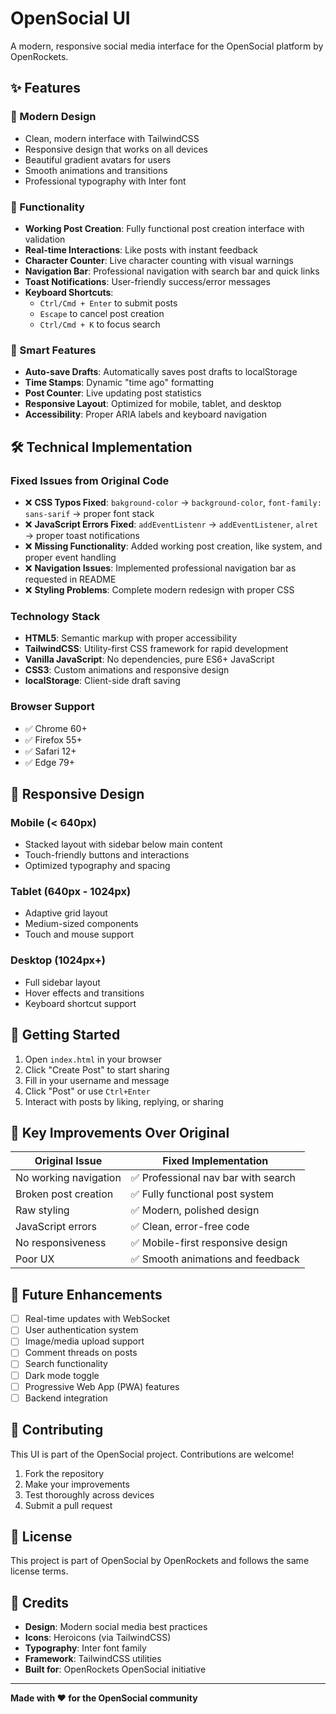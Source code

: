 # OpenSocial UI

A modern, responsive social media interface for the OpenSocial platform by OpenRockets.

## ✨ Features

### 🎨 Modern Design
- Clean, modern interface with TailwindCSS
- Responsive design that works on all devices
- Beautiful gradient avatars for users
- Smooth animations and transitions
- Professional typography with Inter font

### 🚀 Functionality
- **Working Post Creation**: Fully functional post creation interface with validation
- **Real-time Interactions**: Like posts with instant feedback
- **Character Counter**: Live character counting with visual warnings
- **Navigation Bar**: Professional navigation with search bar and quick links
- **Toast Notifications**: User-friendly success/error messages
- **Keyboard Shortcuts**: 
  - `Ctrl/Cmd + Enter` to submit posts
  - `Escape` to cancel post creation
  - `Ctrl/Cmd + K` to focus search

### 💾 Smart Features
- **Auto-save Drafts**: Automatically saves post drafts to localStorage
- **Time Stamps**: Dynamic "time ago" formatting
- **Post Counter**: Live updating post statistics
- **Responsive Layout**: Optimized for mobile, tablet, and desktop
- **Accessibility**: Proper ARIA labels and keyboard navigation

## 🛠️ Technical Implementation

### Fixed Issues from Original Code
- ❌ **CSS Typos Fixed**: `bakground-color` → `background-color`, `font-family: sans-sarif` → proper font stack
- ❌ **JavaScript Errors Fixed**: `addEventListenr` → `addEventListener`, `alret` → proper toast notifications
- ❌ **Missing Functionality**: Added working post creation, like system, and proper event handling
- ❌ **Navigation Issues**: Implemented professional navigation bar as requested in README
- ❌ **Styling Problems**: Complete modern redesign with proper CSS

### Technology Stack
- **HTML5**: Semantic markup with proper accessibility
- **TailwindCSS**: Utility-first CSS framework for rapid development
- **Vanilla JavaScript**: No dependencies, pure ES6+ JavaScript
- **CSS3**: Custom animations and responsive design
- **localStorage**: Client-side draft saving

### Browser Support
- ✅ Chrome 60+
- ✅ Firefox 55+
- ✅ Safari 12+
- ✅ Edge 79+

## 📱 Responsive Design

### Mobile (< 640px)
- Stacked layout with sidebar below main content
- Touch-friendly buttons and interactions
- Optimized typography and spacing

### Tablet (640px - 1024px)
- Adaptive grid layout
- Medium-sized components
- Touch and mouse support

### Desktop (1024px+)
- Full sidebar layout
- Hover effects and transitions
- Keyboard shortcut support

## 🚀 Getting Started

1. Open `index.html` in your browser
2. Click "Create Post" to start sharing
3. Fill in your username and message
4. Click "Post" or use `Ctrl+Enter`
5. Interact with posts by liking, replying, or sharing

## 🎯 Key Improvements Over Original

| Original Issue | Fixed Implementation |
|----------------|---------------------|
| No working navigation | ✅ Professional nav bar with search |
| Broken post creation | ✅ Fully functional post system |
| Raw styling | ✅ Modern, polished design |
| JavaScript errors | ✅ Clean, error-free code |
| No responsiveness | ✅ Mobile-first responsive design |
| Poor UX | ✅ Smooth animations and feedback |

## 🔮 Future Enhancements

- [ ] Real-time updates with WebSocket
- [ ] User authentication system  
- [ ] Image/media upload support
- [ ] Comment threads on posts
- [ ] Search functionality
- [ ] Dark mode toggle
- [ ] Progressive Web App (PWA) features
- [ ] Backend integration

## 🤝 Contributing

This UI is part of the OpenSocial project. Contributions are welcome!

1. Fork the repository
2. Make your improvements
3. Test thoroughly across devices
4. Submit a pull request

## 📄 License

This project is part of OpenSocial by OpenRockets and follows the same license terms.

## 🌟 Credits

- **Design**: Modern social media best practices
- **Icons**: Heroicons (via TailwindCSS)
- **Typography**: Inter font family
- **Framework**: TailwindCSS utilities
- **Built for**: OpenRockets OpenSocial initiative

---

**Made with ❤️ for the OpenSocial community**
